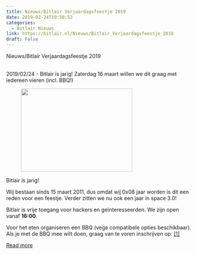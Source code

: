```yaml
---
title: Nieuws/Bitlair Verjaardagsfeestje 2019
date: 2019-02-24T19:50:52
categories:
  - Bitlair Nieuws
link: https://bitlair.nl/Nieuws/Bitlair_Verjaardagsfeestje_2019
draft: False
---
```


<div class="mw-content-ltr mw-parser-output" dir="ltr" lang="en"><p><a class="mw-selflink selflink">Nieuws/Bitlair Verjaardagsfeestje 2019</a>
</p></div><div class="mw-content-ltr mw-parser-output" dir="ltr" lang="en"><p><br />
2019/02/24 - Bitlair is jarig! Zaterdag 16 maart willen we dit graag met iedereen vieren (incl. BBQ!)
</p>
<figure class="mw-default-size"><a class="mw-file-description" href="https://bitlair.nl/File:BBQ.jpg"><img class="mw-file-element" height="225" src="https://bitlair.nl/images/thumb/7/7b/BBQ.jpg/300px-BBQ.jpg" width="300" /></a><figcaption></figcaption></figure>
<p>Bitlair is jarig! 
</p><p>Wij bestaan sinds 15 maart 2011, dus omdat wij 0x08 jaar worden is dit een reden voor een feestje.
Verder zitten we nu ook een jaar in space 3.0!
</p><p>Bitlair is vrije toegang voor hackers en geïnteresseerden. We zijn open vanaf <b>16:00</b>.
</p><p>Voor het eten organiseren een BBQ (vega compatibele opties beschikbaar). Als je met de BBQ mee wilt doen, graag van te voren inschrijven op:
<a class="external autonumber" href="https://bitlair.nl/Events/2019-03-16_Bitlair_Verjaardagsfeestje" rel="nofollow">[1]</a>
</p></div>

[Read more](https://bitlair.nl/Nieuws/Bitlair_Verjaardagsfeestje_2019)